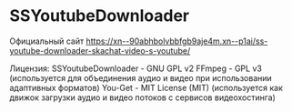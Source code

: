 # SSYoutubeDownloader
Официальный сайт https://xn--90abhbolvbbfgb9aje4m.xn--p1ai/ss-youtube-downloader-skachat-video-s-youtube/

Лицензия:
SSYoutubeDownloader - GNU GPL v2
FFmpeg - GPL v3 (используется для объединения аудио и видео при использовании адаптивных форматов)
You-Get - MIT License (MIT) (используется как движок загрузки аудио и видео потоков с сервисов видеохостинга)
